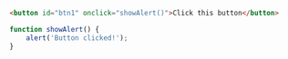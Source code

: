 ```html
<button id="btn1" onclick="showAlert()">Click this button</button>
```

```js
function showAlert() {
    alert('Button clicked!');
}
```
